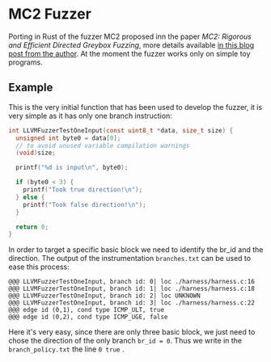 # MC2 Fuzzer

Porting in Rust of the fuzzer MC2 proposed inn the paper _MC2: Rigorous and Efficient Directed Greybox Fuzzing_, more details available [in this blog post from the author](https://www.cs.columbia.edu/~ass/post/mc2/).
At the moment the fuzzer works only on simple toy programs.

## Example

This is the very initial function that has been used to develop the fuzzer, it is very simple as it has only one branch instruction:

```c
int LLVMFuzzerTestOneInput(const uint8_t *data, size_t size) {
  unsigned int byte0 = data[0];
  // to avoid unused variable compilation warnings
  (void)size;

  printf("%d is input\n", byte0);

  if (byte0 < 3) {
    printf("Took true direction!\n");
  } else {
    printf("Took false direction!\n");
  }

  return 0;
}
```

In order to target a specific basic block we need to identify the br_id and the direction.
The output of the instrumentation `branches.txt` can be used to ease this process:

```
@@@ LLVMFuzzerTestOneInput, branch id: 0| loc ./harness/harness.c:16
@@@ LLVMFuzzerTestOneInput, branch id: 1| loc ./harness/harness.c:18
@@@ LLVMFuzzerTestOneInput, branch id: 2| loc UNKNOWN
@@@ LLVMFuzzerTestOneInput, branch id: 3| loc ./harness/harness.c:22
@@@ edge id (0,1), cond type ICMP_ULT, true
@@@ edge id (0,2), cond type ICMP_UGE, false
```

Here it's very easy, since there are only three basic block, we just need to chose the direction of the only branch `br_id = 0`.
Thus we write in the `branch_policy.txt` the line `0 true` .
